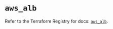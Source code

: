 # `aws_alb`

Refer to the Terraform Registry for docs: [`aws_alb`](https://registry.terraform.io/providers/hashicorp/aws/6.14.1/docs/resources/alb).
